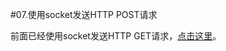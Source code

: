 #07.使用socket发送HTTP POST请求

  前面已经使用socket发送HTTP GET请求，<a href="https://github.com/cokepluscarbon/Java/blob/master/01.%E4%BD%BF%E7%94%A8socket%E5%8F%91%E9%80%81HTTP%20GET%E8%AF%B7%E6%B1%82.md">点击这里</a>。
